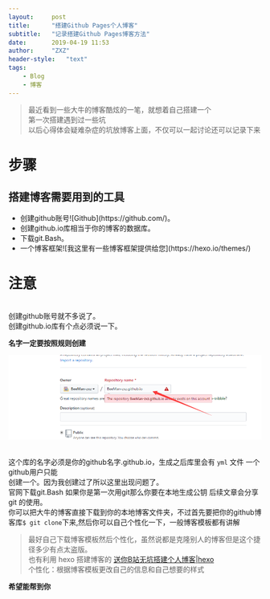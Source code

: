 ```yaml
---
layout:     post
title:      "搭建Github Pages个人博客"
subtitle:   "记录搭建Github Pages博客方法"
date:       2019-04-19 11:53
author:     "ZXZ"
header-style:   "text"
tags:
    - Blog
    - 博客
---
```


>最近看到一些大牛的博客酷炫的一笔，就想着自己搭建一个<br>
>第一次搭建遇到过一些坑<br>
>以后心得体会疑难杂症的坑放博客上面，不仅可以一起讨论还可以记录下来


步骤
====
搭建博客需要用到的工具
---------------------


<ul>
    <li>创建github账号![Github](https://github.com/)。</li>
    <li>创建github.io库相当于你的博客的数据库。</li>
    <li>下载git.Bash。</li>
    <li>一个博客框架![我这里有一些博客框架提供给您](https://hexo.io/themes/)</li>
</ul>

注意
=======


<br>创建github账号就不多说了。
<br>创建github.io库有个点必须说一下。

**名字一定要按照规则创建**

![img](/img/19-04-19.png)

<br>这个库的名字必须是你的github名字.github.io，生成之后库里会有 `yml` 文件 一个github用户只能  
创建一个。因为我创建过了所以这里出现问题了。
<br>官网下载git.Bash 如果你是第一次用git那么你要在本地生成公钥 后续文章会分享 git 的使用。
<br>你可以把大牛的博客直接下载到你的本地博客文件夹，不过首先要把你的github博客库`$ git clone`下来,然后你可以自己个性化一下，一般博客模板都有讲解
>最好自己下载博客模板然后个性化，虽然说都是克隆别人的博客但是这个捷径多少有点太盗版。<br>
>也有利用 hexo 搭建博客的 [送你B站无坑搭建个人博客|hexo](https://www.bilibili.com/video/av44544186?t=1324)<br>
>个性化：根据博客模板更改自己的信息和自己想要的样式


**希望能帮到你**
